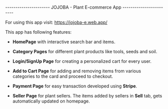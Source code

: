 ---------------------- JOJOBA - Plant E-commerce App ------------------------


For using this app visit: https://jojoba-e.web.app/


This app has following features:

- **HomePage** with interactive search bar and items.

- **Category Pages** for different plant products like tools, seeds and soil.

- **Login/SignUp Page** for creating a personalized cart for every user.

- **Add to Cart Page** for adding and removing items from various categories to the card and proceed to checkout.

- **Payment Page** for easy transaction developed using **Stripe**.

- **Seller Page** for plant sellers. The items added by sellers in **Sell** tab, gets automatically updated on homepage.
